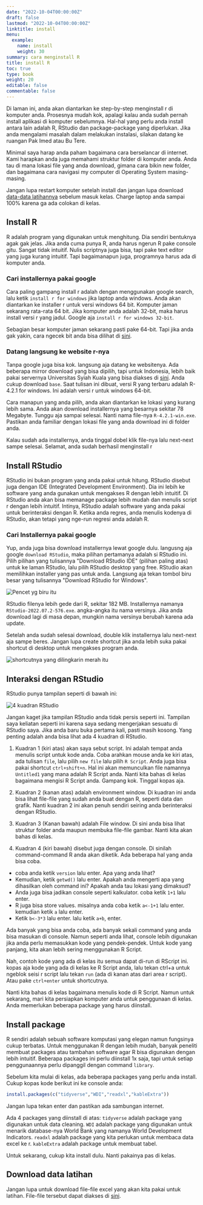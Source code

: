 ```yaml
---
date: "2022-10-04T00:00:00Z"
draft: false
lastmod: "2022-10-04T00:00:00Z"
linktitle: install
menu:
  example:
    name: install
    weight: 30
summary: cara menginstall R
title: install R
toc: true
type: book
weight: 20
editable: false
commentable: false
---
```


Di laman ini, anda akan diantarkan ke step-by-step menginstall r di komputer anda. Prosesnya mudah kok, apalagi kalau anda sudah pernah install aplikasi di komputer sebelumnya. Hal-hal yang perlu anda install antara lain adalah R, RStudio dan package-package yang diperlukan. Jika anda mengalami masalah dalam melakukan instalasi, silakan datang ke ruangan Pak Imed atau Bu Tere.

Minimal saya harap anda paham bagaimana cara berselancar di internet. Kami harapkan anda juga memahami struktur folder di komputer anda. Anda tau di mana lokasi file yang anda download, gimana cara bikin new folder, dan bagaimana cara navigasi my computer di Operating System masing-masing.

Jangan lupa restart komputer setelah install dan jangan lupa download [data-data latihannya](https://drive.google.com/drive/u/1/folders/1exmFFbe7Ons-0nQ_arqtp0N9ZzG1Cozk) sebelum masuk kelas. Charge laptop anda sampai 100% karena ga ada colokan di kelas.

## Install R

R adalah program yang digunakan untuk menghitung. Dia sendiri bentuknya agak gak jelas. Jika anda cuma punya R, anda harus ngerun R pake console gitu. Sangat tidak intuitif. Nulis scriptnya juga bisa, tapi pake text editor yang juga kurang intuitif. Tapi bagaimanapun juga, programnya harus ada di komputer anda.

### Cari installernya pakai google

Cara paling gampang install r adalah dengan menggunakan google search, lalu ketik `install r for windows` jika laptop anda windows. Anda akan diantarkan ke installer r untuk versi windows 64 bit. Komputer jaman sekarang rata-rata 64 bit. Jika komputer anda adalah 32-bit, maka harus install versi r yang jadul. Google aja `install r for windows 32-bit`.

Sebagian besar komputer jaman sekarang pasti pake 64-bit. Tapi jika anda gak yakin, cara ngecek bit anda bisa dilihat di [sini](https://support.microsoft.com/en-us/windows/32-bit-and-64-bit-windows-frequently-asked-questions-c6ca9541-8dce-4d48-0415-94a3faa2e13d).

### Datang langsung ke website r-nya

Tanpa google juga bisa kok. langsung aja datang ke websitenya. Ada beberapa mirror download yang bisa dipilih, tapi untuk Indonesia, lebih baik pakai servernya Universitas Syiah Kuala yang bisa diakses di [sini](https://cran.usk.ac.id/). Anda cukup download `base`. Saat tulisan ini dibuat, versi R yang terbaru adalah R-4.2.1 for windows. Ini adalah versi r untuk windows 64-bit.

Cara manapun yang anda pilih, anda akan diantarkan ke lokasi yang kurang lebih sama. Anda akan download installernya yang besarnya sekitar 78 Megabyte. Tunggu aja sampai selesai. Nanti nama file-nya `R-4.2.1-win.exe`. Pastikan anda familiar dengan lokasi file yang anda download ini di folder anda.

Kalau sudah ada installernya, anda tinggal dobel klik file-nya lalu next-next sampe selesai. Selamat, anda sudah berhasil menginstall r

## Install RStudio

RStudio ini bukan program yang anda pakai untuk hitung. RStudio disebut juga dengan IDE (Integrated Development Environment). Dia ini lebih ke software yang anda gunakan untuk mengakses R dengan lebih intuitif. Di RStudio anda akan bisa memanage package lebih mudah dan menulis script r dengan lebih intuitif. Intinya, RStudio adalah software yang anda pakai untuk berinteraksi dengan R. Ketika anda regres, anda menulis kodenya di RStudio, akan tetapi yang nge-run regresi anda adalah R.

### Cari Installernya pakai google

Yup, anda juga bisa download installernya lewat google dulu. langusng aja google `download RStudio`, maka pilihan pertamanya adalah si RStudio ini. Pilih pilihan yang tulisannya "Download RStudio IDE" (pilihan paling atas) untuk ke laman RStudio, lalu pilih RStudio desktop yang free. RStudio akan memilihkan installer yang pas untuk anda. Langsung aja tekan tombol biru besar yang tulisannya "Download RStudio for Windows".

![](RStudio.png "Pencet yg biru itu")

RStudio filenya lebih gede dari R, sekitar 182 MB. Installernya namanya `RStudio-2022.07.2-576.exe`. angka-angka itu nama versinya. Jika anda download lagi di masa depan, mungkin nama versinya berubah karena ada update.

Setelah anda sudah selesai download, double klik installernya lalu next-next aja sampe beres. Jangan lupa create shortcut jika anda lebih suka pakai shortcut di desktop untuk mengakses program anda.

![](start.png "shortcutnya yang dilingkarin merah itu")

## Interaksi dengan RStudio

RStudio punya tampilan seperti di bawah ini:

![](tampilan.png "4 kuadran RStudio")

Jangan kaget jika tampilan RStudio anda tidak persis seperti ini. Tampilan saya keliatan seperti ini karena saya sedang mengerjakan sesuatu di RStudio saya. Jika anda baru buka pertama kali, pasti masih kosong. Yang penting adalah anda bisa lihat ada 4 kuadran di RStudio.

1. Kuadran 1 (kiri atas) akan saya sebut script. Ini adalah tempat anda menulis script untuk kode anda. Coba arahkan mouse anda ke kiri atas, ada tulisan `file`, lalu pilih `new file` lalu pilih `R Script`. Anda juga bisa pakai shortcut `ctrl+shift+n`. Hal ini akan memunculkan file namannya `Untitled1` yang mana adalah R Script anda. Nanti kita bahas di kelas bagaimana mengisi R Script anda. Gampang kok. Tinggal kopas aja. 

1. Kuadran 2 (kanan atas) adalah environment window. Di kuadran ini anda bisa lihat file-file yang sudah anda buat dengan R, seperti data dan grafik. Nanti kuadran 2 ini akan penuh sendiri seiring anda berinteraksi dengan RStudio.

1. Kuadran 3 (Kanan bawah) adalah File window. Di sini anda bisa lihat struktur folder anda maupun membuka file-file gambar. Nanti kita akan bahas di kelas.

1. Kuadran 4 (kiri bawah) disebut juga dengan console. Di sinilah command-command R anda akan diketik. Ada beberapa hal yang anda bisa coba. 
  - coba anda ketik `version` lalu enter. Apa yang anda lihat?
  - Kemudian, ketik `getwd()` lalu enter. Apakah anda mengerti apa yang dihasilkan oleh command ini? Apakah anda tau lokasi yang dimaksud?
  - Anda juga bisa jadikan console seperti kalkulator. coba ketik `1+1` lalu enter.
  - R juga bisa store values. misalnya anda coba ketik `a<-1+1` lalu enter. kemudian ketik `a` lalu enter.
  - Ketik `b<-3*3` lalu enter. lalu ketik `a+b`, enter.

Ada banyak yang bisa anda coba, ada banyak sekali command yang anda bisa masukan di console. Namun seperti anda lihat, console lebih digunakan jika anda perlu memasukkan kode yang pendek-pendek. Untuk kode yang panjang, kita akan lebih sering menggunakan R Script. 

Nah, contoh kode yang ada di kelas itu semua dapat di-run di RScript ini. kopas aja kode yang ada di kelas ke R Script anda, lalu tekan ctrl+a untuk ngeblok seisi r script lalu tekan `run` (ada di kanan atas dari area r script). Atau pake `ctrl+enter` untuk shortcutnya.

Nanti kita bahas di kelas bagaimana menulis kode di R Script. Namun untuk sekarang, mari kita persiapkan komputer anda untuk penggunaan di kelas. Anda memerlukan beberapa package yang harus diinstall.

## Install package

R sendiri adalah sebuah software komputasi yang elegan namun fungsinya cukup terbatas. Untuk menggunakan R dengan lebih mudah, banyak peneliti membuat packages atau tambahan software agar R bisa digunakan dengan lebih intuitif. Beberapa packages ini perlu diinstall 1x saja, tapi untuk setiap penggunaannya perlu dipanggil dengan command `library`.

Sebelum kita mulai di kelas, ada beberapa packages yang perlu anda install. Cukup kopas kode berikut ini ke console anda:

```r
install.packages(c("tidyverse","WDI","readxl","kableExtra"))
```
Jangan lupa tekan enter dan pastikan ada sambungan internet.

Ada 4 packages yang diinstall di atas: `tidyverse` adalah package yang digunakan untuk data cleaning. `WDI` adalah package yang digunakan untuk menarik database-nya World Bank yang namanya World Development Indicators. `readxl` adalah package yang kita perlukan untuk membaca data excel ke r. `kableExtra` adalah package untuk membuat tabel.

Untuk sekarang, cukup kita install dulu. Nanti pakainya pas di kelas.

## Download data latihan

Jangan lupa untuk download file-file excel yang akan kita pakai untuk latihan. File-file tersebut dapat diakses di [sini](https://drive.google.com/drive/u/1/folders/1exmFFbe7Ons-0nQ_arqtp0N9ZzG1Cozk).

